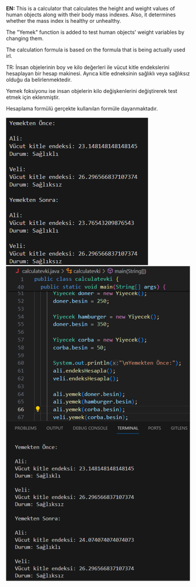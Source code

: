 **EN:**
This is a calculator that calculates the height and weight values ​​of human objects along with their body mass indexes. Also, it determines whether the mass index is healthy or unhealthy.

The "Yemek" function is added to test human objects' weight variables by changing them.

The calculation formula is based on the formula that is being actually used irl.

TR:
İnsan objelerinin boy ve kilo değerleri ile vücut kitle endekslerini hesaplayan bir hesap makinesi. Ayrıca kitle edneksinin sağlıklı veya sağlıksız olduğu da belirlenmektedir.

Yemek foksiyonu ise insan objelerin kilo değişkenlerini değiştirerek test etmek için eklenmiştir.

Hesaplama formülü gerçekte kullanılan formüle dayanmaktadır.\
\
![](screenshots/ss1.png)\
![](screenshots/ss2.png)
